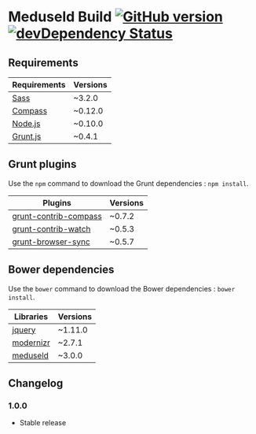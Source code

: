 # Meduseld Build [![GitHub version](https://badge.fury.io/gh/agenceepsilon%2Fmeduseld-build.png)](http://badge.fury.io/gh/agenceepsilon%2Fmeduseld-build) [![devDependency Status](https://david-dm.org/agenceepsilon/meduseld-build/dev-status.png)](https://david-dm.org/agenceepsilon/meduseld-build#info=devDependencies)

## Requirements

| Requirements                        | Versions |
| ----------------------------------- | -------- |
| [Sass](http://sass-lang.com/)       | ~3.2.0   |
| [Compass](http://compass-style.org) | ~0.12.0  |
| [Node.js](http://nodejs.org)        | ~0.10.0  |
| [Grunt.js](http://gruntjs.com)      | ~0.4.1   |

## Grunt plugins

Use the ``npm`` command to download the Grunt dependencies : ``npm install``.

| Plugins                                                                   | Versions |
| ------------------------------------------------------------------------- | -------- |
| [grunt-contrib-compass](https://github.com/gruntjs/grunt-contrib-compass) | ~0.7.2   |
| [grunt-contrib-watch](https://github.com/gruntjs/grunt-contrib-watch)     | ~0.5.3   |
| [grunt-browser-sync](https://github.com/shakyshane/grunt-browser-sync)    | ~0.5.7   |

## Bower dependencies

Use the ``bower`` command to download the Bower dependencies : ``bower install``.

| Libraries                                             | Versions |
| ----------------------------------------------------- | -------- |
| [jquery](http://jquery.com/)                          | ~1.11.0  |
| [modernizr](http://modernizr.com/)                    | ~2.7.1   |
| [meduseld](https://github.com/agenceepsilon/meduseld) | ~3.0.0   |

## Changelog

### 1.0.0

* Stable release